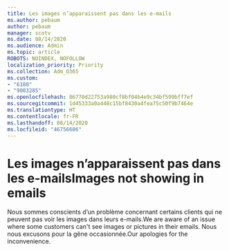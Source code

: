 ```yaml
---
title: Les images n’apparaissent pas dans les e-mails
ms.author: pebaum
author: pebaum
manager: scotv
ms.date: 08/14/2020
ms.audience: Admin
ms.topic: article
ROBOTS: NOINDEX, NOFOLLOW
localization_priority: Priority
ms.collection: Adm_O365
ms.custom:
- "6180"
- "9003285"
ms.openlocfilehash: 86770d22753a980cf8bf04b4e9c34bf599bff7ef
ms.sourcegitcommit: 1d45333a0a448c15bf8430a4fea75c50f9b7464e
ms.translationtype: HT
ms.contentlocale: fr-FR
ms.lasthandoff: 08/14/2020
ms.locfileid: "46756686"
---
```

# <a name="images-not-showing-in-emails"></a><span data-ttu-id="528f0-102">Les images n’apparaissent pas dans les e-mails</span><span class="sxs-lookup"><span data-stu-id="528f0-102">Images not showing in emails</span></span>

<span data-ttu-id="528f0-103">Nous sommes conscients d’un problème concernant certains clients qui ne peuvent pas voir les images dans leurs e-mails.</span><span class="sxs-lookup"><span data-stu-id="528f0-103">We are aware of an issue where some customers can't see images or pictures in their emails.</span></span> <span data-ttu-id="528f0-104">Nous nous excusons pour la gêne occasionnée.</span><span class="sxs-lookup"><span data-stu-id="528f0-104">Our apologies for the inconvenience.</span></span>